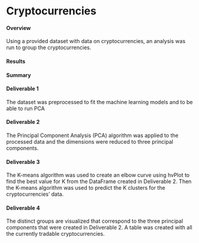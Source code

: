 # Cryptocurrencies

#### Overview

Using a provided dataset with data on cryptocurrencies, an analysis was run to group the cryptocurrencies.

#### Results

#### Summary

#### Deliverable 1

The dataset was preprocessed to fit the machine learning models and to be able to run PCA

#### Deliverable 2

The Principal Component Analysis (PCA) algorithm was applied to the processed data and the dimensions were reduced to three principal components.

#### Deliverable 3

The K-means algorithm was used to create an elbow curve using hvPlot to find the best value for K from the DataFrame created in Deliverable 2. Then the K-means algorithm was used to predict the K clusters for the cryptocurrencies’ data.

#### Deliverable 4

The distinct groups are visualized that correspond to the three principal components that were created in Deliverable 2. A table was created with all the currently tradable cryptocurrencies.
